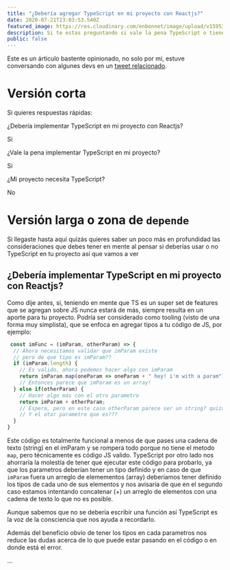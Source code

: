```yaml
---
title: "¿Debería agregar TypeScript en mi proyecto con Reactjs?"
date: 2020-07-21T23:03:53.540Z
featured_image: https://res.cloudinary.com/enbonnet/image/upload/v1595372633/ik4b6ag2mghkftchtimz.jpg
description: Si te estas preguntando si vale la pena TypeScript o tienes ganas de hacer todo desde cero con TS quizás te pueda ayudar en algo aquí.
public: false
---
```

Este es un árticulo bastente opinionado, no solo por mi, estuve conversando con algunes devs en un [tweet relacionado](https://twitter.com/enBonnet/status/1285573234621063173). 

# Versión corta

Si quieres respuestas rápidas:

¿Debería implementar TypeScript en mi proyecto con Reactjs?

Si

¿Vale la pena implementar TypeScript en mi proyecto?

Si

¿Mi proyecto necesita TypeScript?

No

# Versión larga o zona de `depende`

Si llegaste hasta aquí quizás quieres saber un poco más en profundidad las consideraciones que debes tener en mente al pensar si deberías usar o no TypeScript en tu proyecto así que vamos a ver

## ¿Debería implementar TypeScript en mi proyecto con Reactjs?

Como dije antes, si, teniendo en mente que TS es un super set de features que se agregan sobre JS nunca estará de más, siempre resulta en un aporte para tu proyecto. Podría ser considerado como tooling (visto de una forma muy simplista), que se enfoca en agregar tipos a tu código de JS, por ejemplo:

```javascript
 const imFunc = (imParam, otherParam) => {
  // Ahora necesitamos validar que imParam existe
  // pero de que tipo es imParam??
  if (imParam.length) {
    // Es valido, ahora podemos hacer algo con imParam
    return imParam.map(oneParam => oneParam + " hey! i'm with a param");
    // Entonces parece que imParam es un array!
  } else if(otherParam) {
    // Hacer algo más con el otro parametro
    return imParam + otherParam;
    // Espera, pero en este caso otherParam parece ser un string? quizás es un número?
    // Y el otor parametro que es???
  }
}
```

Este código es totalmente funcional a menos de que pases una cadena de texto (string) en el imParam y se rompera todo porque no tiene el metodo `map`, pero técnicamente es código JS valido. TypeScript por otro lado nos ahorraría la molestía de tener que ejecutar este código para probarlo, ya que los parametros deberían tener un tipo definido y en caso de que `imParam` fuera un arreglo de elemementos (array) deberiamos tener definido los tipos de cada uno de sus elementos y nos avisaría de que en el segundo caso estamos intentando concatenar (+) un arreglo de elementos con una cadena de texto lo que no es posible.

Aunque sabemos que no se debería escribir una función así TypeScript es la voz de la consciencia que nos ayuda a recordarlo.

Además del beneficio obvio de tener los tipos en cada parametros nos reduce las dudas acerca de lo que puede estar pasando en el código o en donde está el error.

...

